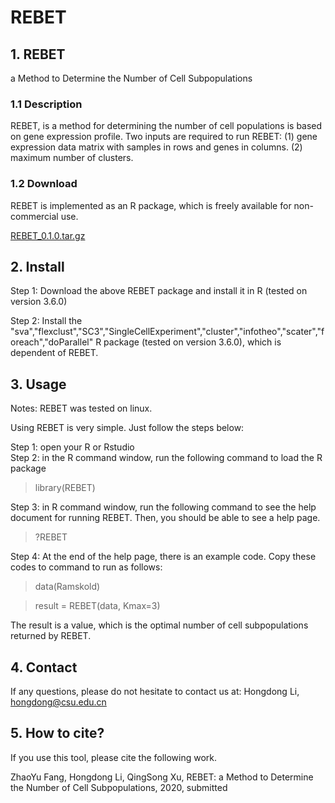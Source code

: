 # REBET
## 1. REBET
a Method to Determine the Number of Cell Subpopulations
### 1.1 Description
REBET, is a method for determining the number of cell populations is based on gene expression profile. Two inputs are required to run REBET: (1) gene expression data matrix with samples in rows and genes in columns. (2) maximum number of clusters.

### 1.2 Download
REBET is implemented as an R package, which is freely available for non-commercial use.

[REBET_0.1.0.tar.gz](https://github.com/genemine/REBET/blob/master/REBET_0.1.0.tar.gz)

## 2. Install
Step 1: Download the above REBET package and install it in R (tested on version 3.6.0)

Step 2: Install the "sva","flexclust","SC3","SingleCellExperiment","cluster","infotheo","scater","foreach","doParallel" R package (tested on version 3.6.0), which is dependent of REBET.

## 3. Usage
Notes: REBET was tested on linux.

Using REBET is very simple. Just follow the steps below:

Step 1: open your R or Rstudio <br>
Step 2: in the R command window, run the following command to load the R package

> library(REBET)

Step 3: in R command window, run the following command to see the help document for running REBET. Then, you should be able to see a help page.

> ?REBET

Step 4: At the end of the help page, there is an example code. Copy these codes to command to run as follows:

> data(Ramskold)

> result = REBET(data, Kmax=3)

The result is a value, which is the optimal number of cell subpopulations returned by REBET.

## 4. Contact
If any questions, please do not hesitate to contact us at:
Hongdong Li, hongdong@csu.edu.cn

## 5. How to cite?
If you use this tool, please cite the following work.

ZhaoYu Fang, Hongdong Li, QingSong Xu, REBET: a Method to Determine the Number of Cell Subpopulations, 2020, submitted
